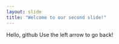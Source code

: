 ```yaml
---
layout: slide
title: "Welcome to our second slide!"
---
```

Hello, github
Use the left arrow to go back!
